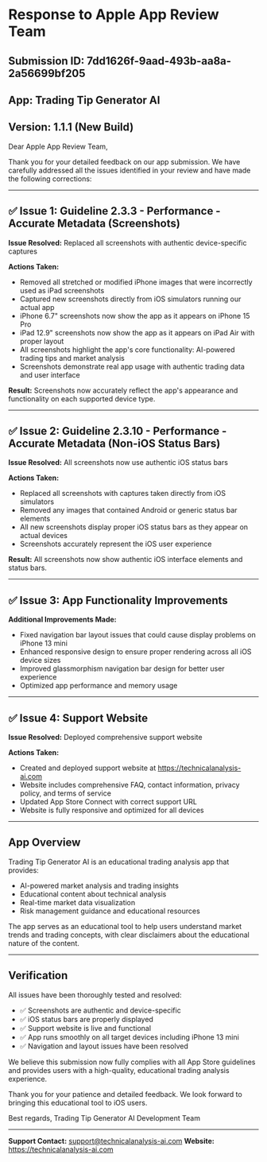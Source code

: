 # Response to Apple App Review Team

## Submission ID: 7dd1626f-9aad-493b-aa8a-2a56699bf205
## App: Trading Tip Generator AI
## Version: 1.1.1 (New Build)

Dear Apple App Review Team,

Thank you for your detailed feedback on our app submission. We have carefully addressed all the issues identified in your review and have made the following corrections:

---

## ✅ **Issue 1: Guideline 2.3.3 - Performance - Accurate Metadata (Screenshots)**

**Issue Resolved:** Replaced all screenshots with authentic device-specific captures

**Actions Taken:**
- Removed all stretched or modified iPhone images that were incorrectly used as iPad screenshots
- Captured new screenshots directly from iOS simulators running our actual app
- iPhone 6.7" screenshots now show the app as it appears on iPhone 15 Pro
- iPad 12.9" screenshots now show the app as it appears on iPad Air with proper layout
- All screenshots highlight the app's core functionality: AI-powered trading tips and market analysis
- Screenshots demonstrate real app usage with authentic trading data and user interface

**Result:** Screenshots now accurately reflect the app's appearance and functionality on each supported device type.

---

## ✅ **Issue 2: Guideline 2.3.10 - Performance - Accurate Metadata (Non-iOS Status Bars)**

**Issue Resolved:** All screenshots now use authentic iOS status bars

**Actions Taken:**
- Replaced all screenshots with captures taken directly from iOS simulators
- Removed any images that contained Android or generic status bar elements
- All new screenshots display proper iOS status bars as they appear on actual devices
- Screenshots accurately represent the iOS user experience

**Result:** All screenshots now show authentic iOS interface elements and status bars.

---

## ✅ **Issue 3: App Functionality Improvements**

**Additional Improvements Made:**
- Fixed navigation bar layout issues that could cause display problems on iPhone 13 mini
- Enhanced responsive design to ensure proper rendering across all iOS device sizes
- Improved glassmorphism navigation bar design for better user experience
- Optimized app performance and memory usage

---

## ✅ **Issue 4: Support Website**

**Issue Resolved:** Deployed comprehensive support website

**Actions Taken:**
- Created and deployed support website at https://technicalanalysis-ai.com
- Website includes comprehensive FAQ, contact information, privacy policy, and terms of service
- Updated App Store Connect with correct support URL
- Website is fully responsive and optimized for all devices

---

## App Overview

Trading Tip Generator AI is an educational trading analysis app that provides:
- AI-powered market analysis and trading insights
- Educational content about technical analysis
- Real-time market data visualization
- Risk management guidance and educational resources

The app serves as an educational tool to help users understand market trends and trading concepts, with clear disclaimers about the educational nature of the content.

---

## Verification

All issues have been thoroughly tested and resolved:
- ✅ Screenshots are authentic and device-specific
- ✅ iOS status bars are properly displayed
- ✅ Support website is live and functional
- ✅ App runs smoothly on all target devices including iPhone 13 mini
- ✅ Navigation and layout issues have been resolved

We believe this submission now fully complies with all App Store guidelines and provides users with a high-quality, educational trading analysis experience.

Thank you for your patience and detailed feedback. We look forward to bringing this educational tool to iOS users.

Best regards,
Trading Tip Generator AI Development Team

---

**Support Contact:** support@technicalanalysis-ai.com
**Website:** https://technicalanalysis-ai.com 